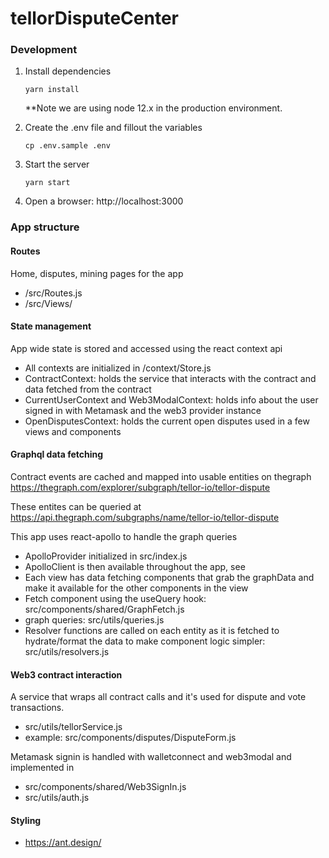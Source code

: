 # tellorDisputeCenter

### Development

1. Install dependencies

   `yarn install`

   \*\*Note we are using node 12.x in the production environment.

2. Create the .env file and fillout the variables

   `cp .env.sample .env`

3. Start the server

   `yarn start`

4. Open a browser: http://localhost:3000

### App structure

#### Routes

Home, disputes, mining pages for the app

- /src/Routes.js
- /src/Views/

#### State management

App wide state is stored and accessed using the react context api

- All contexts are initialized in /context/Store.js
- ContractContext: holds the service that interacts with the contract and data fetched from the contract
- CurrentUserContext and Web3ModalContext: holds info about the user signed in with Metamask and the web3 provider instance
- OpenDisputesContext: holds the current open disputes used in a few views and components

#### Graphql data fetching

Contract events are cached and mapped into usable entities on thegraph
https://thegraph.com/explorer/subgraph/tellor-io/tellor-dispute

These entites can be queried at
https://api.thegraph.com/subgraphs/name/tellor-io/tellor-dispute

This app uses react-apollo to handle the graph queries

- ApolloProvider initialized in src/index.js
- ApolloClient is then available throughout the app, see
- Each view has data fetching components that grab the graphData and make it available for the other components in the view
- Fetch component using the useQuery hook: src/components/shared/GraphFetch.js
- graph queries: src/utils/queries.js
- Resolver functions are called on each entity as it is fetched to hydrate/format the data to make component logic simpler: src/utils/resolvers.js

#### Web3 contract interaction

A service that wraps all contract calls and it's used for dispute and vote transactions.

- src/utils/tellorService.js
- example: src/components/disputes/DisputeForm.js

Metamask signin is handled with walletconnect and web3modal and implemented in

- src/components/shared/Web3SignIn.js
- src/utils/auth.js

#### Styling

- https://ant.design/
